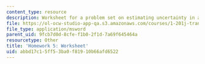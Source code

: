 ```yaml
---
content_type: resource
description: Worksheet for a problem set on estimating uncertainty in a revenue forecast.
file: https://ol-ocw-studio-app-qa.s3.amazonaws.com/courses/1-201j-transportation-systems-analysis-demand-and-economics-fall-2008/abbd17c15ff53ba0f81910b66afd6522_hw_5.xls
file_type: application/msword
parent_uid: 9fcb7d0d-8cfe-f1b0-2f1d-7a69f645464a
resourcetype: Other
title: 'Homework 5: Worksheet'
uid: abbd17c1-5ff5-3ba0-f819-10b66afd6522
---
```


